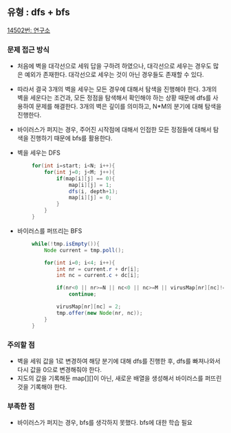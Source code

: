 ## 유형 : dfs + bfs
[14502번: 연구소](https://www.acmicpc.net/problem/14502)

### 문제 접근 방식
  - 처음에 벽을 대각선으로 세워 답을 구하려 하였으나, 대각선으로 세우는 경우도 많은 예외가 존재한다. 대각선으로 세우는 것이 아닌 경우들도 존재할 수 있다.
  - 따라서 결국 3개의 벽을 세우는 모든 경우에 대해서 탐색을 진행해야 한다. 3개의 벽을 세운다는 조건과, 모든 정점을 탐색해서 확인해야 하는 상황 때문에 dfs를 사용하여 문제를 해결한다. 3개의 벽은 깊이를 의미하고, N*M의 분기에 대해 탐색을 진행한다.
  - 바이러스가 퍼지는 경우, 주어진 시작점에 대해서 인접한 모든 정점들에 대해서 탐색을 진행하기 때문에 bfs를 활용한다.

  - 벽을 세우는 DFS
``` Java
        for(int i=start; i<N; i++){
            for(int j=0; j<M; j++){
                if(map[i][j] == 0){
                    map[i][j] = 1;
                    dfs(i, depth+1);
                    map[i][j] = 0;
                }
            }
        }
```

  - 바이러스를 퍼뜨리는 BFS
``` Java
        while(!tmp.isEmpty()){
            Node current = tmp.poll();

            for(int i=0; i<4; i++){
                int nr = current.r + dr[i];
                int nc = current.c + dc[i];

                if(nr<0 || nr>=N || nc<0 || nc>=M || virusMap[nr][nc]!=0)
                    continue;

                virusMap[nr][nc] = 2;
                tmp.offer(new Node(nr, nc));
            }
        }
```

### 주의할 점
  - 벽을 세워 값을 1로 변경하여 해당 분기에 대해 dfs를 진행한 후, dfs를 빠져나와서 다시 값을 0으로 변경해줘야 한다.
  - 지도의 값을 기록해둔 map[][]이 아닌, 새로운 배열을 생성해서 바이러스를 퍼뜨린 것을 기록해야 한다. 

### 부족한 점
  - 바이러스가 퍼지는 경우, bfs를 생각하지 못했다. bfs에 대한 학습 필요
